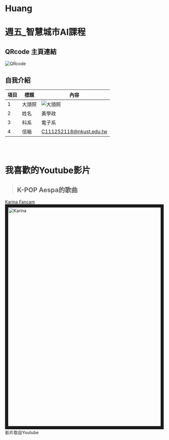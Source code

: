 # Huang
# 週五_智慧城市AI課程
## QRcode 主頁連結
![QRcode](QRcode.jpg)
## 自我介紹
| 項目 | 標題   | 內容                           |
|------|--------|--------------------------------|
| 1    | 大頭照 | ![大頭照]([Cinnamoroll_character.png](https://github.com/asdf7753367/Huang/blob/main/istockphoto-1413100088-612x612.jpg)) |
| 2    | 姓名   | 黃學政                          |
| 3    | 科系   | 電子系                          |
| 4    | 信箱   | C111252118@nkust.edu.tw         |

<br><br>
# 我喜歡的Youtube影片
>## K-POP Aespa的歌曲

<a href ="https://youtu.be/sXeYkw4VE24?si=sWyWu7uBfLYiuMzr" target="_blank">Karina Fancam</a><br>
<a href ="https://youtu.be/sXeYkw4VE24?si=sWyWu7uBfLYiuMzr" target="_blank"><img src="https://img.youtube.com/vi/sXeYkw4VE24/sddefault.jpg" alt="Karina" width="720" hieght="360" border="10" /></a>
<br>影片取自Youtube

<br>
